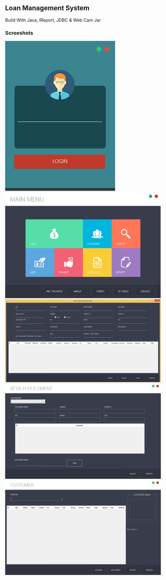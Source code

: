 ## Loan Management System
Build With Java, IReport, JDBC & Web Cam Jar
### Screeshots
<img src="https://github.com/tweerasinghe/loan_management_system/blob/master/src/img/1.PNG">
<img src="https://github.com/tweerasinghe/loan_management_system/blob/master/src/img/2.PNG">
<img src="https://github.com/tweerasinghe/loan_management_system/blob/master/src/img/3.PNG">
<img src="https://github.com/tweerasinghe/loan_management_system/blob/master/src/img/4.PNG">
<img src="https://github.com/tweerasinghe/loan_management_system/blob/master/src/img/5.PNG">
